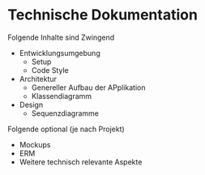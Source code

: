 # Technische Dokumentation

Folgende Inhalte sind Zwingend

* Entwicklungsumgebung
  * Setup
  * Code Style
* Architektur
  * Genereller Aufbau der APplikation
  * Klassendiagramm
* Design
  * Sequenzdiagramme

Folgende optional (je nach Projekt)

* Mockups
* ERM
* Weitere technisch relevante Aspekte
